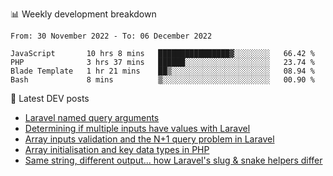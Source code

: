 📊 Weekly development breakdown
<!--START_SECTION:waka-->

```text
From: 30 November 2022 - To: 06 December 2022

JavaScript       10 hrs 8 mins   ████████████████▓░░░░░░░░   66.42 %
PHP              3 hrs 37 mins   ██████░░░░░░░░░░░░░░░░░░░   23.74 %
Blade Template   1 hr 21 mins    ██▒░░░░░░░░░░░░░░░░░░░░░░   08.94 %
Bash             8 mins          ▒░░░░░░░░░░░░░░░░░░░░░░░░   00.90 %
```

<!--END_SECTION:waka-->

📕 Latest DEV posts
<!-- BLOG-POST-LIST:START -->
- [Laravel named query arguments](https://dev.to/michaelvickersuk/laravel-named-query-arguments-28kd)
- [Determining if multiple inputs have values with Laravel](https://dev.to/michaelvickersuk/determining-if-multiple-inputs-have-values-with-laravel-km6)
- [Array inputs validation and the N+1 query problem in Laravel](https://dev.to/michaelvickersuk/array-inputs-validation-and-the-n1-query-problem-in-laravel-2agb)
- [Array initialisation and key data types in PHP](https://dev.to/michaelvickersuk/array-initialisation-and-key-data-types-in-php-1e5b)
- [Same string, different output... how Laravel&#39;s slug &amp; snake helpers differ](https://dev.to/michaelvickersuk/same-string-different-output-how-laravels-slug-snake-helpers-differ-1ccj)
<!-- BLOG-POST-LIST:END -->
